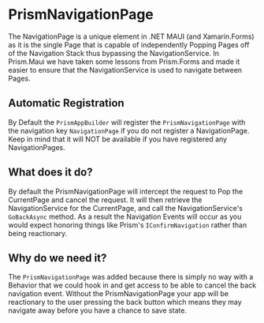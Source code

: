 # PrismNavigationPage

The NavigationPage is a unique element in .NET MAUI (and Xamarin.Forms) as it is the single Page that is capable of independently Popping Pages off of the Navigation Stack thus bypassing the NavigationService. In Prism.Maui we have taken some lessons from Prism.Forms and made it easier to ensure that the NavigationService is used to navigate between Pages.

## Automatic Registration

By Default the `PrismAppBuilder` will register the `PrismNavigationPage` with the navigation key `NavigationPage` if you do not register a NavigationPage. Keep in mind that it will NOT be available if you have registered any NavigationPages.

## What does it do?

By default the PrismNavigationPage will intercept the request to Pop the CurrentPage and cancel the request. It will then retrieve the NavigationService for the CurrentPage, and call the NavigationService's `GoBackAsync` method. As a result the Navigation Events will occur as you would expect honoring things like Prism's `IConfirmNavigation` rather than being reactionary.

## Why do we need it?

The `PrismNavigationPage` was added because there is simply no way with a Behavior that we could hook in and get access to be able to cancel the back navigation event. Without the PrismNavigationPage your app will be reactionary to the user pressing the back button which means they may navigate away before you have a chance to save state.
